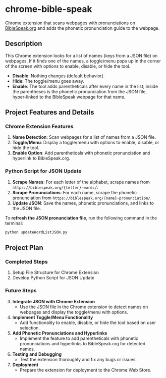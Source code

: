 # chrome-bible-speak

Chrome extension that scans webpages with pronunciations on [BibleSpeak.org](https://biblespeak.org) and adds the phonetic pronunciation guide to the webpage.

## Description

This Chrome extension looks for a list of names (keys from a JSON file) on webpages. If it finds one of the names, a toggle/menu pops up in the corner of the screen with options to enable, disable, or hide the tool.

- **Disable**: Nothing changes (default behavior).
- **Hide**: The toggle/menu goes away.
- **Enable**: The tool adds parentheticals after every name in the list; inside the parentheses is the phonetic pronunciation from the JSON file, hyper-linked to the BibleSpeak webpage for that name.

## Project Features and Details

### Chrome Extension Features

1. **Name Detection**: Scan webpages for a list of names from a JSON file.
2. **Toggle/Menu**: Display a toggle/menu with options to enable, disable, or hide the tool.
3. **Enable Option**: Add parentheticals with phonetic pronunciation and hyperlink to BibleSpeak.org.

### Python Script for JSON Update

1. **Scrape Names**: For each letter of the alphabet, scrape names from `https://biblespeak.org/{letter}-words/`.
2. **Scrape Pronunciations**: For each name, scrape the phonetic pronunciation from `https://biblespeak.org/{name}-pronunciation/`.
3. **Update JSON**: Save the names, phonetic pronunciations, and links to the JSON file.

To **refresh the JSON pronunciation file**, run the following command in the terminal:

```sh
python updateWordListJSON.py
```

## Project Plan

### Completed Steps

1. Setup File Structure for Chrome Extension
2. Develop Python Script for JSON Update

### Future Steps

3. **Integrate JSON with Chrome Extension**
    - Use the JSON file in the Chrome extension to detect names on webpages and display the toggle/menu with options.
4. **Implement Toggle/Menu Functionality**
    - Add functionality to enable, disable, or hide the tool based on user selection.
5. **Add Phonetic Pronunciations and Hyperlinks**
    - Implement the feature to add parentheticals with phonetic pronunciations and hyperlinks to BibleSpeak.org for detected names.
6. **Testing and Debugging**
    - Test the extension thoroughly and fix any bugs or issues.
7. **Deployment**
    - Prepare the extension for deployment to the Chrome Web Store.
